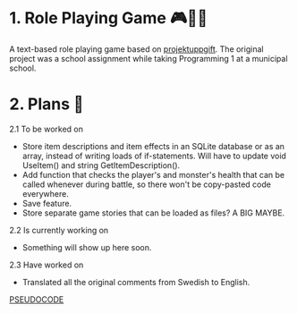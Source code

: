 # 1. Role Playing Game 🎮🧙‍♂️
 A text-based role playing game based on [projektuppgift](https://github.com/onni82/projektuppgift).
 The original project was a school assignment while taking Programming 1 at a municipal school.

# 2. Plans 📝
 2.1 To be worked on
 * Store item descriptions and item effects in an SQLite database or as an array, instead of writing loads of if-statements. Will have to update void UseItem() and string GetItemDescription().
 * Add function that checks the player's and monster's health that can be called whenever during battle, so there won't be copy-pasted code everywhere.
 * Save feature.
 * Store separate game stories that can be loaded as files? A BIG MAYBE.

 2.2 Is currently working on
 * Something will show up here soon.

 2.3 Have worked on
 * Translated all the original comments from Swedish to English.

[PSEUDOCODE](PSEUDOCODE.md)
